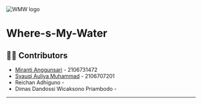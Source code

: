 ![WMW logo](https://github.com/user-attachments/assets/1c4b823e-028d-47cf-99f9-0d357cacd198)

# Where-s-My-Water 

## 🧑‍💻 Contributors

- [Miranti Anggunsari](https://www.github.com/rantiaaa) - 2106731472
- [Syauqi Auliya Muhammad](https://www.github.com/syauqiauliya) - 2106707201
- Reichan Adhiguno -
- Dimas Dandossi Wicaksono Priambodo - 

---
